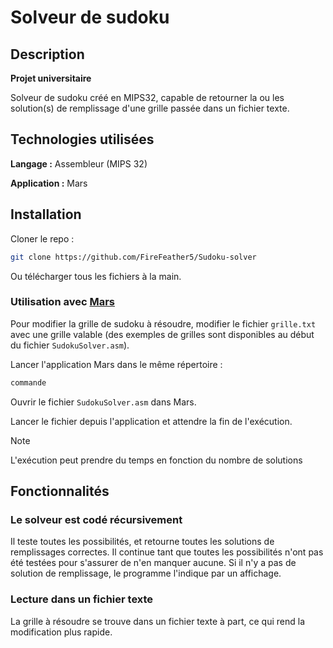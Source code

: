 # Solveur de sudoku

## Description

**Projet universitaire**

Solveur de sudoku créé en MIPS32, capable de retourner la ou les solution(s) de remplissage d'une grille passée dans un fichier texte.

<!-- image(s) -->

## Technologies utilisées

**Langage :** Assembleur (MIPS 32)

**Application :** Mars

## Installation

Cloner le repo :
```bash
git clone https://github.com/FireFeather5/Sudoku-solver
```
Ou télécharger tous les fichiers à la main.

### Utilisation avec [Mars](https://github.com/dpetersanderson/MARS)

Pour modifier la grille de sudoku à résoudre, modifier le fichier `grille.txt` avec une grille valable (des exemples de grilles sont disponibles au début du fichier `SudokuSolver.asm`).

Lancer l'application Mars dans le même répertoire :
```bash
commande
```

Ouvrir le fichier `SudokuSolver.asm` dans Mars.

Lancer le fichier depuis l'application et attendre la fin de l'exécution.

> [!NOTE]  
> L'exécution peut prendre du temps en fonction du nombre de solutions

## Fonctionnalités

### Le solveur est codé récursivement

Il teste toutes les possibilités, et retourne toutes les solutions de remplissages correctes. Il continue tant que toutes les possibilités n'ont pas été testées pour s'assurer de n'en manquer aucune. Si il n'y a pas de solution de remplissage, le programme l'indique par un affichage.

### Lecture dans un fichier texte

La grille à résoudre se trouve dans un fichier texte à part, ce qui rend la modification plus rapide.
